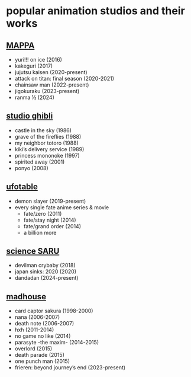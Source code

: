 # popular animation studios and their works

## [MAPPA](https://myanimelist.net/anime/producer/569/MAPPA)
- yuri!!! on ice (2016)
- kakeguri (2017)
- jujutsu kaisen (2020-present)
- attack on titan: final season (2020-2021)
- chainsaw man (2022-present)
- jigokuraku (2023-present)
- ranma ½ (2024)

## [studio ghibli](https://myanimelist.net/anime/producer/21/Studio_Ghibli)
- castle in the sky (1986)
- grave of the fireflies (1988)
- my neighbor totoro (1988)
- kiki’s delivery service (1989)
- princess mononoke (1997)
- spirited away (2001)
- ponyo (2008)

## [ufotable](https://myanimelist.net/anime/producer/43/ufotable)
- demon slayer (2019-present)
- every single fate anime series & movie
  - fate/zero (2011)
  - fate/stay night (2014)
  - fate/grand order (2014)
  - a billion more

## [science SARU](https://myanimelist.net/anime/producer/1591/Science_SARU)
- devilman crybaby (2018)
- japan sinks: 2020 (2020)
- dandadan (2024-present)

## [madhouse](https://myanimelist.net/anime/producer/11/Madhouse)
- card captor sakura (1998-2000)
- nana (2006-2007)
- death note (2006-2007)
- hxh (2011-2014)
- no game no like (2014)
- parasyte -the maxim- (2014-2015)
- overlord (2015)
- death parade (2015)
- one punch man (2015)
- frieren: beyond journey’s end (2023-present)

